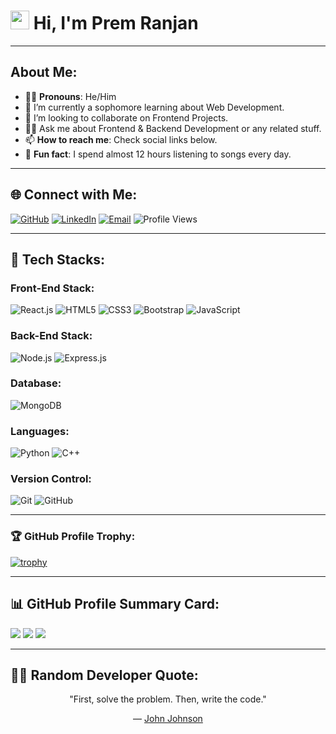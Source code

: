 
# <img src="https://raw.githubusercontent.com/TheDudeThatCode/TheDudeThatCode/master/Assets/Hi.gif" width="30px"> Hi, I'm Prem Ranjan

---

## About Me:
- 👨‍💻 **Pronouns**: He/Him
- 🌱 I’m currently a sophomore learning about Web Development.
- 🤝 I’m looking to collaborate on Frontend Projects.
- 🧑‍🏫 Ask me about Frontend & Backend Development or any related stuff.
- 📫 **How to reach me**: Check social links below.
- 🎵 **Fun fact**: I spend almost 12 hours listening to songs every day.

---

## 🌐 Connect with Me:
[![GitHub](https://img.shields.io/badge/GitHub-181717?style=for-the-badge&logo=github&logoColor=white)](https://github.com/rj-29)
[![LinkedIn](https://img.shields.io/badge/LinkedIn-blue?style=for-the-badge&logo=linkedin&logoColor=white)](https://linkedin.com/in/prem-ranjan-)
[![Email](https://img.shields.io/badge/Email-red?style=for-the-badge&logo=gmail&logoColor=white)](mailto:prem29ranjan@gmail.com)
![Profile Views](https://komarev.com/ghpvc/?username=rj-29&color=blue)

---

## 🚀 Tech Stacks:

### Front-End Stack:
![React.js](https://img.shields.io/badge/React.js-61DAFB?style=for-the-badge&logo=react&logoColor=white)
![HTML5](https://img.shields.io/badge/HTML5-E34F26?style=for-the-badge&logo=html5&logoColor=white)
![CSS3](https://img.shields.io/badge/CSS3-1572B6?style=for-the-badge&logo=css3&logoColor=white)
![Bootstrap](https://img.shields.io/badge/Bootstrap-7952B3?style=for-the-badge&logo=bootstrap&logoColor=white)
![JavaScript](https://img.shields.io/badge/JavaScript-F7DF1E?style=for-the-badge&logo=javascript&logoColor=black)

### Back-End Stack:
![Node.js](https://img.shields.io/badge/Node.js-339933?style=for-the-badge&logo=nodedotjs&logoColor=white)
![Express.js](https://img.shields.io/badge/Express.js-000000?style=for-the-badge&logo=express&logoColor=white)

### Database:
![MongoDB](https://img.shields.io/badge/MongoDB-47A248?style=for-the-badge&logo=mongodb&logoColor=white)

### Languages:
![Python](https://img.shields.io/badge/Python-3776AB?style=for-the-badge&logo=python&logoColor=white)
![C++](https://img.shields.io/badge/C++-00599C?style=for-the-badge&logo=cplusplus&logoColor=white)

### Version Control:
![Git](https://img.shields.io/badge/Git-F05032?style=for-the-badge&logo=git&logoColor=white)
![GitHub](https://img.shields.io/badge/GitHub-181717?style=for-the-badge&logo=github&logoColor=white)

---

### 🏆 GitHub Profile Trophy:
[![trophy](https://github-profile-trophy.vercel.app/?username=rj-29&theme=onedark&layout=compact)](https://github.com/ryo-ma/github-profile-trophy)

---

## 📊 GitHub Profile Summary Card:
[![](https://github-profile-summary-cards.vercel.app/api/cards/profile-details?username=rj-29&theme=github)](https://github.com/rj-29)
[![](https://github-profile-summary-cards.vercel.app/api/cards/stats?username=rj-29&theme=github)](https://github.com/rj-29)
[![](https://github-profile-summary-cards.vercel.app/api/cards/productive-time?username=rj-29&theme=github)](https://github.com/rj-29)

---

## ✍🏻 Random Developer Quote:
<p align="center">
 "First, solve the problem. Then, write the code."
                                 <p align="center">  — <a href="https://en.wikipedia.org/wiki/John_Johnson_(computer_scientist)" target="_blank">John Johnson</a> </p>
</p>






